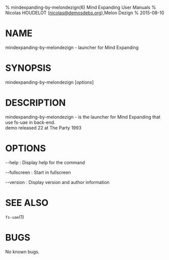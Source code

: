 % mindexpanding-by-melondezign(6) Mind Expanding User Manuals
% Nicolas HOUDELOT (nicolas@demosdebs.org),Melon Dezign
% 2015-08-10

# NAME
mindexpanding-by-melondezign - launcher for Mind Expanding

# SYNOPSIS
mindexpanding-by-melondezign [*options*]

# DESCRIPTION
mindexpanding-by-melondezign - is the launcher for Mind Expanding that use fs-uae in back-end.  
demo released 22 at The Party 1993

# OPTIONS
\--help
:   Display help for the command

\--fullscreen
:   Start in fullscreen

\--version
:   Display version and author information

# SEE ALSO
`fs-uae`(1)

# BUGS
No known bugs.
